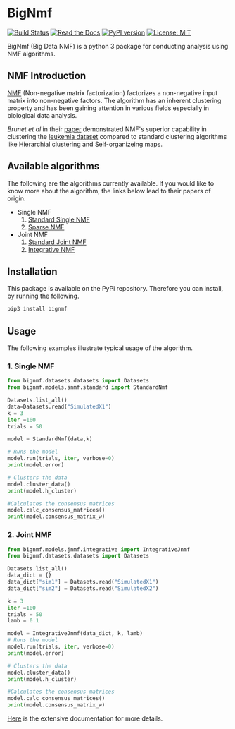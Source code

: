 # BigNmf
[![Build Status](https://travis-ci.org/thenmf/bignmf.svg?branch=master)](https://travis-ci.org/thenmf/bignmf)
[![Read the Docs](https://readthedocs.org/projects/bignmf/badge/?version=latest)](https://bignmf.readthedocs.io/en/latest/?badge=latest)
[![PyPI version](https://badge.fury.io/py/bignmf.svg)](https://badge.fury.io/py/bignmf)
[![License: MIT](https://img.shields.io/badge/License-MIT-yellow.svg)](https://opensource.org/licenses/MIT)

BigNmf (Big Data NMF) is a python 3 package for conducting analysis using NMF algorithms.

## NMF Introduction 
[NMF](https://en.wikipedia.org/wiki/Non-negative_matrix_factorization)   (Non-negative matrix factorization) factorizes a non-negative input matrix into non-negative factors. The algorithm has an inherent clustering property and has been gaining attention in various fields especially in biological data analysis. 

_Brunet et al_ in their [paper](http://www.pnas.org/content/101/12/4164) demonstrated NMF's superior capability in clustering the [leukemia dataset](https://www.kaggle.com/crawford/gene-expression) compared to standard clustering algorithms like Hierarchial clustering and Self-organizeing maps.

## Available algorithms
The following are the algorithms currently available. If you would like to know more about the algorithm, the links below lead to their papers of origin.
* Single NMF
    1. [Standard Single NMF](https://www.nature.com/articles/44565)
    1. [Sparse NMF](https://www.merl.com/publications/docs/TR2015-023.pdf)
* Joint NMF
    1. [Standard Joint NMF](https://www.ncbi.nlm.nih.gov/pubmed/25411328)
    2. [Integrative NMF](https://journals.plos.org/plosone/article?id=10.1371/journal.pone.0176278)

## Installation

This package is available on the PyPi repository. Therefore you can install, by running the following.

```bash
pip3 install bignmf
```

## Usage
The following examples illustrate typical usage of the algorithm.

### 1. Single NMF

```python
from bignmf.datasets.datasets import Datasets
from bignmf.models.snmf.standard import StandardNmf

Datasets.list_all()
data=Datasets.read("SimulatedX1")
k = 3
iter =100
trials = 50

model = StandardNmf(data,k)

# Runs the model
model.run(trials, iter, verbose=0)
print(model.error)

# Clusters the data
model.cluster_data()
print(model.h_cluster)

#Calculates the consensus matrices
model.calc_consensus_matrices() 
print(model.consensus_matrix_w)
```

### 2. Joint NMF

```python
from bignmf.models.jnmf.integrative import IntegrativeJnmf
from bignmf.datasets.datasets import Datasets

Datasets.list_all()
data_dict = {}
data_dict["sim1"] = Datasets.read("SimulatedX1")
data_dict["sim2"] = Datasets.read("SimulatedX2")

k = 3
iter =100
trials = 50
lamb = 0.1

model = IntegrativeJnmf(data_dict, k, lamb)
# Runs the model
model.run(trials, iter, verbose=0)
print(model.error)

# Clusters the data
model.cluster_data()
print(model.h_cluster)

#Calculates the consensus matrices
model.calc_consensus_matrices() 
print(model.consensus_matrix_w)
```

[Here](https://bignmf.readthedocs.io/en/latest/) is the extensive documentation for more details.
